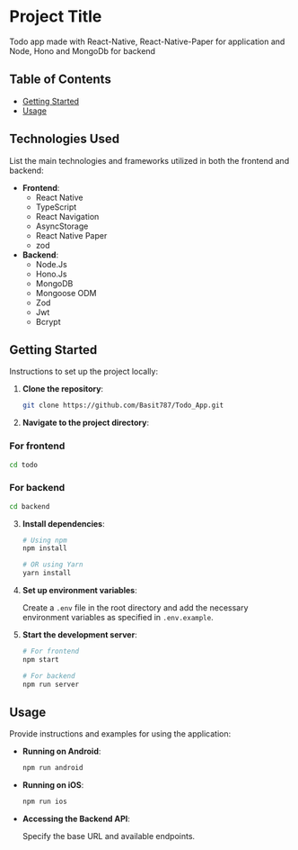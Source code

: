 # Project Title

Todo app made with React-Native, React-Native-Paper for application and Node, Hono and MongoDb for backend

## Table of Contents

- [Getting Started](#getting-started)
- [Usage](#usage)

## Technologies Used

List the main technologies and frameworks utilized in both the frontend and backend:

- **Frontend**:
  - React Native
  - TypeScript
  - React Navigation
  - AsyncStorage
  - React Native Paper
  - zod
- **Backend**:
  - Node.Js
  - Hono.Js
  - MongoDB
  - Mongoose ODM
  - Zod
  - Jwt
  - Bcrypt

## Getting Started

Instructions to set up the project locally:

1. **Clone the repository**:

   ```bash
   git clone https://github.com/Basit787/Todo_App.git
   ```

2. **Navigate to the project directory**:
### For frontend
   ```bash
   cd todo
   ```

### For backend
   ```bash
   cd backend
   ```

3. **Install dependencies**:

   ```bash
   # Using npm
   npm install

   # OR using Yarn
   yarn install
   ```

4. **Set up environment variables**:

   Create a `.env` file in the root directory and add the necessary environment variables as specified in `.env.example`.

5. **Start the development server**:

   ```bash
   # For frontend
   npm start

   # For backend
   npm run server
   ```

## Usage

Provide instructions and examples for using the application:

- **Running on Android**:

  ```bash
  npm run android
  ```

- **Running on iOS**:

  ```bash
  npm run ios
  ```

- **Accessing the Backend API**:

  Specify the base URL and available endpoints.
